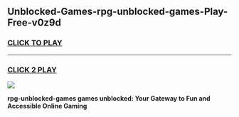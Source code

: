 
## Unblocked-Games-rpg-unblocked-games-Play-Free-v0z9d
<h3>
<a href="https://premium76.site?title=rpg-unblocked-games&ref=23A">CLICK TO PLAY</a></h3>
<hr>

<h3>
<a href="https://premium76.site?title=rpg-unblocked-games&ref=23A">CLICK 2 PLAY</a>
  
</h3>

<a href="https://premium76.site?title=rpg-unblocked-games&ref=23A"><img src="https://clearcache.store/games.png"></a>


**rpg-unblocked-games games unblocked: Your Gateway to Fun and Accessible Online Gaming**
